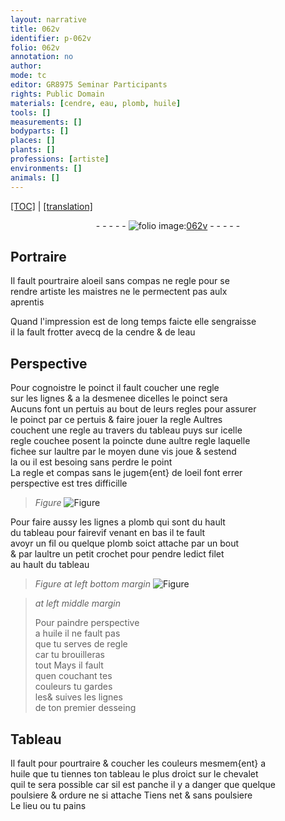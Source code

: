 ```yaml
---
layout: narrative
title: 062v
identifier: p-062v
folio: 062v
annotation: no
author:
mode: tc
editor: GR8975 Seminar Participants
rights: Public Domain
materials: [cendre, eau, plomb, huile]
tools: []
measurements: []
bodyparts: []
places: []
plants: []
professions: [artiste]
environments: []
animals: []
---
```


<p><a href="{{ site.baseurl }}/diplomatic/" target="_blank">[TOC]</a> | <a href="{{ site.baseurl }}/texts/p-062v_tl/">[translation]</a></p><div class="folio" align="center">- - - - - <a href="http://gallica.bnf.fr/ark:/12148/btv1b10500001g/f130.item." target="_blank"><img src="https://cu-mkp.github.io/2017-workshop-edition/assets/photo-icon.png" alt="folio image: " style="display:inline-block; margin-bottom:-3px;"/>062v</a> - - - - - </div>  
  

## Portraire

 
Il fault pourtraire aloeil sans compas ne regle pour se<br/> rendre <span class="pro">artiste</span> les maistres ne le permectent pas aulx<br/> aprentis
 
Quand l'impression est de long temps faicte elle sengraisse<br/> il la fault frotter avecq de la <span class="m">cendre</span> & de l<span class="m">eau</span>
 
 
  

## Perspective

 
Pour cognoistre le poinct il fault coucher une regle<br/> sur les lignes & a la desmenee dicelles le poinct sera<br/> Aucuns font un pertuis au bout de leurs regles pour assurer<br/> le poinct par ce pertuis & faire jouer la regle Aultres<br/> couchent une regle au travers du tableau puys sur icelle<br/> regle couchee posent la poincte dune aultre regle laquelle<br/> fichee sur laultre par le moyen dune vis joue & sestend<br/> la ou il est besoing sans perdre le point<br/> La regle et compas sans le jugem{ent} de loeil font errer<br/> perspective est tres difficille
 
> *Figure*
> <a href="https://drive.google.com/open?id=0B9-oNrvWdlO5ZkRNOG9hZmpMT2M" target="_blank"><img src="https://cu-mkp.github.io/GR8975-edition/assets/photo-icon.png" alt="Figure" style="display:inline-block; margin-bottom:-3px;"/></a>
 
Pour faire aussy les lignes a <span class="m">plomb</span> qui sont du hault<br/> du tableau <span class="del">pour faire</span><span class="del">vif</span> venant en bas il te fault<br/> avoyr un fil ou quelque <span class="m">plomb</span> soict attache par un bout<br/> & par laultre un petit crochet pour pendre ledict filet<br/> au hault du tableau
 
> *Figure*
> *at left bottom margin*
> <a href="https://drive.google.com/open?id=0B9-oNrvWdlO5X0hKa0FueWdjMFk" target="_blank"><img src="https://cu-mkp.github.io/GR8975-edition/assets/photo-icon.png" alt="Figure" style="display:inline-block; margin-bottom:-3px;"/></a>
 
> *at left middle margin*
> 
> 
>   Pour paindre perspective<br/> a <span class="m">huile</span> il ne fault pas<br/> que tu serves de regle<br/> car tu brouilleras<br/> tout Mays il fault<br/> quen couchant tes<br/> couleurs tu gardes<br/> <span class="del">les</span>& suives les lignes<br/> de ton premier desseing
 
 
  

## Tableau

 
Il fault pour pourtraire & coucher les couleurs mesmem{ent} a<br/> <span class="m">huile</span> que tu tiennes ton tableau le plus droict sur le chevalet<br/> quil te sera possible car sil est panche il y a danger que quelque<br/> poulsiere & ordure ne si attache Tiens net & sans poulsiere<br/> Le lieu ou tu pains
 
